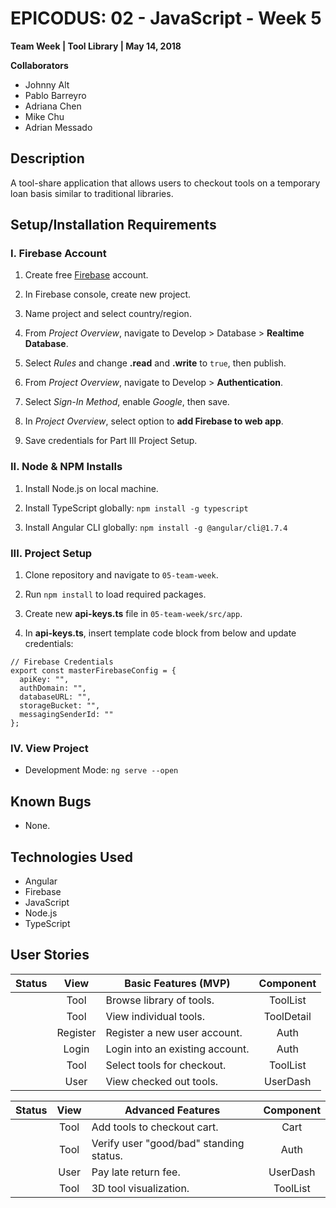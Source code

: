 # EPICODUS: 02 - JavaScript - Week 5

**Team Week | Tool Library | May 14, 2018**

**Collaborators**

- Johnny Alt
- Pablo Barreyro
- Adriana Chen
- Mike Chu
- Adrian Messado

## Description

A tool-share application that allows users to checkout tools on a temporary loan basis similar to traditional libraries.

## Setup/Installation Requirements

### I. Firebase Account

1. Create free [Firebase](http://firebase.google.com/) account.

2. In Firebase console, create new project.

3. Name project and select country/region.

4. From *Project Overview*, navigate to Develop > Database > **Realtime Database**.

5. Select *Rules* and change **.read** and **.write** to `true`, then publish.

6. From *Project Overview*, navigate to Develop > **Authentication**.

7. Select *Sign-In Method*, enable *Google*, then save.

8. In *Project Overview*, select option to **add Firebase to web app**.

9. Save credentials for Part III Project Setup.

### II. Node & NPM Installs

1. Install Node.js on local machine.

2. Install TypeScript globally: `npm install -g typescript`

3. Install Angular CLI globally: `npm install -g @angular/cli@1.7.4`

### III. Project Setup

1. Clone repository and navigate to `05-team-week`.

2. Run `npm install` to load required packages.

3. Create new **api-keys.ts** file in `05-team-week/src/app`.

4. In **api-keys.ts**, insert template code block from below and update credentials:
```
// Firebase Credentials
export const masterFirebaseConfig = {
  apiKey: "",
  authDomain: "",
  databaseURL: "",
  storageBucket: "",
  messagingSenderId: ""
};
```

### IV. View Project

- Development Mode: `ng serve --open`

## Known Bugs

- None.

## Technologies Used

* Angular
* Firebase
* JavaScript
* Node.js
* TypeScript

## User Stories

| Status | View | Basic Features (MVP) | Component |
| :-: | :-: | --- | :-: |
| | Tool | Browse library of tools. | ToolList |
| | Tool | View individual tools. | ToolDetail |
| | Register | Register a new user account. | Auth |
| | Login | Login into an existing account. | Auth |
| | Tool | Select tools for checkout. | ToolList |
| | User | View checked out tools. | UserDash |

| Status | View | Advanced Features | Component |
| :-: | :-: | --- | :-: |
| | Tool | Add tools to checkout cart. | Cart |
| | Tool | Verify user "good/bad" standing status. | Auth |
| | User | Pay late return fee. | UserDash |
| | Tool | 3D tool visualization. | ToolList |
